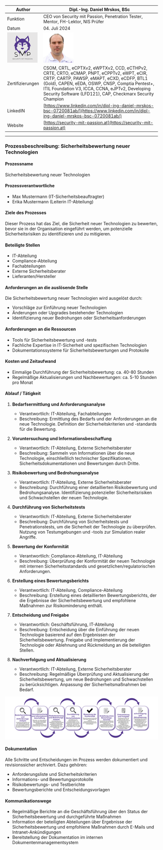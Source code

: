 | Author | Dipl.-Ing. Daniel Mrskos, BSc |  
|--------|---------------------------------------------------------------|   
| Funktion | CEO von Security mit Passion, Penetration Tester, Mentor, FH-Lektor, NIS Prüfer |                               
| Datum  | 04. Juli 2024                                                 |
| <img src="SMP_LOGO.png" alt="Firmenlogo" width="100"/>    | <img src="daniel.jpeg" alt="Author" width="100"/>                         |                                              |
| Zertifizierungen  | CSOM, CRTL, eCPTXv2, eWPTXv2, CCD, eCTHPv2, CRTE, CRTO, eCMAP, PNPT, eCPPTv2, eWPT, eCIR, CRTP, CARTP, PAWSP, eMAPT, eCXD, eCDFP, BTL1 (Gold), CAPEN, eEDA, OSWP, CNSP, Comptia Pentest+, ITIL Foundation V3, ICCA, CCNA, eJPTv2, Developing Security Software (LFD121), CAP, Checkmarx Security Champion                                         |
| LinkedIN  | [https://www.linkedin.com/in/dipl-ing-daniel-mrskos-bsc-0720081ab/](https://www.linkedin.com/in/dipl-ing-daniel-mrskos-bsc-0720081ab/)  
| Website  | [https://security-mit-passion.at](https://security-mit-passion.at)  

---

### Prozessbeschreibung: Sicherheitsbewertung neuer Technologien

#### Prozessname
Sicherheitsbewertung neuer Technologien

#### Prozessverantwortliche
- Max Mustermann (IT-Sicherheitsbeauftragter)
- Erika Mustermann (Leiterin IT-Abteilung)

#### Ziele des Prozesses
Dieser Prozess hat das Ziel, die Sicherheit neuer Technologien zu bewerten, bevor sie in der Organisation eingeführt werden, um potenzielle Sicherheitsrisiken zu identifizieren und zu mitigieren.

#### Beteiligte Stellen
- IT-Abteilung
- Compliance-Abteilung
- Fachabteilungen
- Externe Sicherheitsberater
- Lieferanten/Hersteller

#### Anforderungen an die auslösende Stelle
Die Sicherheitsbewertung neuer Technologien wird ausgelöst durch:
- Vorschläge zur Einführung neuer Technologien
- Änderungen oder Upgrades bestehender Technologien
- Identifizierung neuer Bedrohungen oder Sicherheitsanforderungen

#### Anforderungen an die Ressourcen
- Tools für Sicherheitsbewertung und -tests
- Fachliche Expertise in IT-Sicherheit und spezifischen Technologien
- Dokumentationssysteme für Sicherheitsbewertungen und Protokolle

#### Kosten und Zeitaufwand
- Einmalige Durchführung der Sicherheitsbewertung: ca. 40-80 Stunden
- Regelmäßige Aktualisierungen und Nachbewertungen: ca. 5-10 Stunden pro Monat

#### Ablauf / Tätigkeit

1. **Bedarfsermittlung und Anforderungsanalyse**
   - Verantwortlich: IT-Abteilung, Fachabteilungen
   - Beschreibung: Ermittlung des Bedarfs und der Anforderungen an die neue Technologie. Definition der Sicherheitskriterien und -standards für die Bewertung.

2. **Voruntersuchung und Informationsbeschaffung**
   - Verantwortlich: IT-Abteilung, Externe Sicherheitsberater
   - Beschreibung: Sammeln von Informationen über die neue Technologie, einschließlich technischer Spezifikationen, Sicherheitsdokumentationen und Bewertungen durch Dritte.

3. **Risikobewertung und Bedrohungsanalyse**
   - Verantwortlich: IT-Abteilung, Externe Sicherheitsberater
   - Beschreibung: Durchführung einer detaillierten Risikobewertung und Bedrohungsanalyse. Identifizierung potenzieller Sicherheitsrisiken und Schwachstellen der neuen Technologie.

4. **Durchführung von Sicherheitstests**
   - Verantwortlich: IT-Abteilung, Externe Sicherheitsberater
   - Beschreibung: Durchführung von Sicherheitstests und Penetrationstests, um die Sicherheit der Technologie zu überprüfen. Nutzung von Testumgebungen und -tools zur Simulation realer Angriffe.

5. **Bewertung der Konformität**
   - Verantwortlich: Compliance-Abteilung, IT-Abteilung
   - Beschreibung: Überprüfung der Konformität der neuen Technologie mit internen Sicherheitsstandards und gesetzlichen/regulatorischen Anforderungen.

6. **Erstellung eines Bewertungsberichts**
   - Verantwortlich: IT-Abteilung, Compliance-Abteilung
   - Beschreibung: Erstellung eines detaillierten Bewertungsberichts, der die Ergebnisse der Sicherheitsbewertung und empfohlene Maßnahmen zur Risikominderung enthält.

7. **Entscheidung und Freigabe**
   - Verantwortlich: Geschäftsführung, IT-Abteilung
   - Beschreibung: Entscheidung über die Einführung der neuen Technologie basierend auf den Ergebnissen der Sicherheitsbewertung. Freigabe und Implementierung der Technologie oder Ablehnung und Rückmeldung an die beteiligten Stellen.

8. **Nachverfolgung und Aktualisierung**
   - Verantwortlich: IT-Abteilung, Externe Sicherheitsberater
   - Beschreibung: Regelmäßige Überprüfung und Aktualisierung der Sicherheitsbewertung, um neue Bedrohungen und Schwachstellen zu berücksichtigen. Anpassung der Sicherheitsmaßnahmen bei Bedarf.

<img src="35_prozessgrafik.png" alt="Prozessgrafik" width="800"/> 

#### Dokumentation
Alle Schritte und Entscheidungen im Prozess werden dokumentiert und revisionssicher archiviert. Dazu gehören:
- Anforderungsliste und Sicherheitskriterien
- Informations- und Bewertungsprotokolle
- Risikobewertungs- und Testberichte
- Bewertungsberichte und Entscheidungsvorlagen

#### Kommunikationswege
- Regelmäßige Berichte an die Geschäftsführung über den Status der Sicherheitsbewertung und durchgeführte Maßnahmen
- Information der beteiligten Abteilungen über Ergebnisse der Sicherheitsbewertung und empfohlene Maßnahmen durch E-Mails und Intranet-Ankündigungen
- Bereitstellung der Dokumentation im internen Dokumentenmanagementsystem